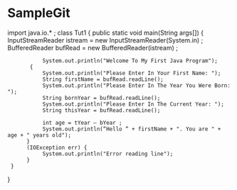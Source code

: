 # SampleGit
import java.io.* ;
class Tut1 {
     public static void main(String args[])
     {
               InputStreamReader istream = new InputStreamReader(System.in) ;
               BufferedReader bufRead = new BufferedReader(istream) ;
               
               System.out.println("Welcome To My First Java Program");
           {
               System.out.println("Please Enter In Your First Name: ");
               String firstName = bufRead.readLine();
               System.out.println("Please Enter In The Year You Were Born: ");
               String bornYear = bufRead.readLine();
               System.out.println("Please Enter In The Current Year: ");
               String thisYear = bufRead.readLine();
               
               int age = tYear – bYear ;
               System.out.println(“Hello “ + firstName + ". You are " + age + " years old");
          }
          (IOException err) {
               System.out.println("Error reading line");
          }
     }	
}

